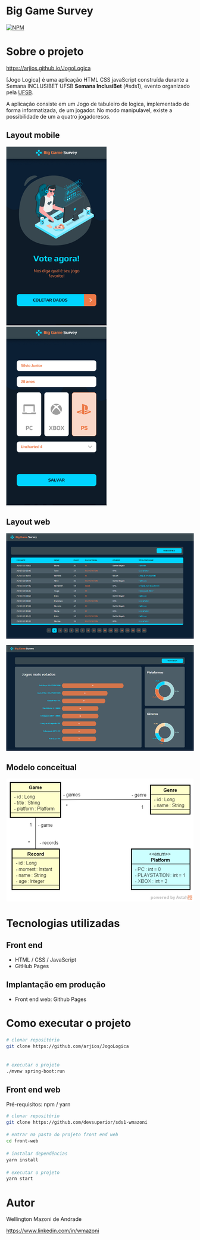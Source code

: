 # Big Game Survey 
[![NPM](https://img.shields.io/npm/l/react)](https://github.com/devsuperior/sds1-wmazoni/blob/master/LICENSE) 

# Sobre o projeto

https://arjios.github.io/JogoLogica

[Jogo Logica] é uma aplicação HTML CSS javaScript construída durante a Semana INCLUSIBET UFSB **Semana InclusiBet** (#sds1), evento organizado pela [UFSB](https://ufsb.edu.br "Site da Universidade Federal do Sul da Bahia - Campus Jorge Amado").

A aplicação consiste em um Jogo de tabuleiro de logica, implementado de forma informatizada, de um jogador. No modo manipulavel, existe a possibilidade de um a quatro jogadoresos.

## Layout mobile
![Mobile 1](https://github.com/acenelio/assets/raw/main/sds1/mobile1.png) ![Mobile 2](https://github.com/acenelio/assets/raw/main/sds1/mobile2.png)

## Layout web
![Web 1](https://github.com/acenelio/assets/raw/main/sds1/web1.png)

![Web 2](https://github.com/acenelio/assets/raw/main/sds1/web2.png)

## Modelo conceitual
![Modelo Conceitual](https://github.com/acenelio/assets/raw/main/sds1/modelo-conceitual.png)

# Tecnologias utilizadas

## Front end
- HTML / CSS / JavaScript
- GitHub Pages

## Implantação em produção
- Front end web: Github Pages

# Como executar o projeto

```bash
# clonar repositório
git clone https://github.com/arjios/JogoLogica


# executar o projeto
./mvnw spring-boot:run
```

## Front end web
Pré-requisitos: npm / yarn

```bash
# clonar repositório
git clone https://github.com/devsuperior/sds1-wmazoni

# entrar na pasta do projeto front end web
cd front-web

# instalar dependências
yarn install

# executar o projeto
yarn start
```

# Autor

Wellington Mazoni de Andrade

https://www.linkedin.com/in/wmazoni
